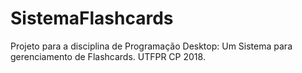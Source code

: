 # SistemaFlashcards
Projeto para a disciplina de Programação Desktop: Um Sistema para gerenciamento de Flashcards. UTFPR CP 2018.
